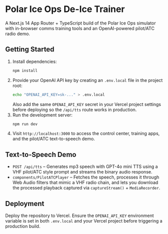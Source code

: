 # Polar Ice Ops De-Ice Trainer

A Next.js 14 App Router + TypeScript build of the Polar Ice Ops simulator with in-browser comms training tools and an OpenAI-powered pilot/ATC radio demo.

## Getting Started

1. Install dependencies:
   ```bash
   npm install
   ```
2. Provide your OpenAI API key by creating an `.env.local` file in the project root:
   ```bash
   echo "OPENAI_API_KEY=sk-..." > .env.local
   ```
   Also add the same `OPENAI_API_KEY` secret in your Vercel project settings before deploying so the `/api/tts` route works in production.
3. Run the development server:
   ```bash
   npm run dev
   ```
4. Visit `http://localhost:3000` to access the control center, training apps, and the pilot/ATC text-to-speech demo.

## Text-to-Speech Demo

- `POST /api/tts` – Generates mp3 speech with GPT-4o mini TTS using a VHF pilot/ATC style prompt and streams the binary audio response.
- `components/PilotATCPlayer` – Fetches the speech, processes it through Web Audio filters that mimic a VHF radio chain, and lets you download the processed playback captured via `captureStream()` + `MediaRecorder`.

## Deployment

Deploy the repository to Vercel. Ensure the `OPENAI_API_KEY` environment variable is set in both `.env.local` and your Vercel project before triggering a production build.

